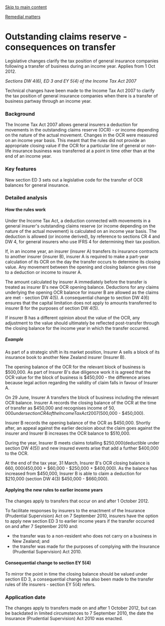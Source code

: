 [Skip to main content](#main-content-tt)

[Remedial matters](/new-legislation/act-articles/taxation-annual-rates-returns-filing-and-remedial-matters-act-2012/remedial-matters "Remedial matters")

Outstanding claims reserve - consequences on transfer
=====================================================

Legislative changes clarify the tax position of general insurance companies following a transfer of business during an income year. Applies from 1 Oct 2012.

_Sections DW 4(6), ED 3 and EY 5(4) of the Income Tax Act 2007_

Technical changes have been made to the Income Tax Act 2007 to clarify the tax position of general insurance companies when there is a transfer of business partway through an income year.

### Background

The Income Tax Act 2007 allows general insurers a deduction for movements in the outstanding claims reserve (OCR) - or income depending on the nature of the actual movement. Changes in the OCR were measured on an income year basis. This meant that the rules did not provide an appropriate closing value if the OCR for a particular line of general or non-life insurance business was transferred at a point in time other than at the end of an income year.

### Key features

New section ED 3 sets out a legislative code for the transfer of OCR balances for general insurance.

### Detailed analysis

#### How the rules work

Under the Income Tax Act, a deduction connected with movements in a general insurer's outstanding claims reserve (or income depending on the nature of the actual movement) is calculated on an income year basis. The deduction is allowed (or income derived), by reference to sections CR 4 and DW 4, for general insurers who use IFRS 4 for determining their tax position.

If, in an income year, an insurer (insurer A) transfers its insurance contracts to another insurer (insurer B), insurer A is required to make a part-year calculation of its OCR on the day the transfer occurs to determine its closing value. Any movement between the opening and closing balance gives rise to a deduction or income to insurer A.

The amount calculated by insurer A immediately before the transfer is treated as insurer B's new OCR opening balance. Deductions for any claims underlying the opening OCR balance for insurer B are allowed as the claims are met - section DW 4(5). A consequential change to section DW 4(6) ensures that the capital limitation does not apply to amounts transferred to insurer B for the purposes of section DW 4(5).

If insurer B has a different opinion about the value of the OCR, any adjustment to the value should ultimately be reflected post-transfer through the closing balance for the income year in which the transfer occurred.

##### Example

As part of a strategic shift in its market position, Insurer A sells a block of its insurance book to another New Zealand insurer (Insurer B).

The opening balance of the OCR for the relevant block of business is $500,000. As part of Insurer B's due diligence work it is agreed that the OCR value for the block of business is $450,000 - the difference arises because legal action regarding the validity of claim falls in favour of Insurer A.

On 29 June, Insurer A transfers the block of business including the relevant OCR balance. Insurer A records the closing balance of the OCR at the time of transfer as $450,000 and recognises income of $50,000 under section CR 4 of the Income Tax Act 2007 ($500,000 \- $450,000).

Insurer B records the opening balance of the OCR as $450,000. Shortly after, an appeal against the earlier decision about the claim goes against the insurer and Insurer B increases the OCR balance to $510,000.

During the year, Insurer B meets claims totalling $250,000(deductible under section DW 4(5)) and new insured events arise that add a further $400,000 to the OCR.

At the end of the tax year, 31 March, Insurer B's OCR closing balance is $660,000 ($450,000 + $60,000 \- $250,000 + $400,000). As the balance has increased from $450,000, Insurer B is able to claim a deduction for $210,000 (section DW 4(3) $450,000 \- $660,000).

#### Applying the new rules to earlier income years

The changes apply to transfers that occur on and after 1 October 2012.

To facilitate responses by insurers to the enactment of the Insurance (Prudential Supervision) Act on 7 September 2010, insurers have the option to apply new section ED 3 to earlier income years if the transfer occurred on and after 7 September 2010 and:

*   the transfer was to a non-resident who does not carry on a business in New Zealand; and
*   the transfer was made for the purposes of complying with the Insurance (Prudential Supervision) Act 2010.

#### Consequential change to section EY 5(4)

To mirror the point in time the closing balance should be valued under section ED 3, a consequential change has also been made to the transfer rules of life insurers - section EY 5(4) refers.

### Application date

The changes apply to transfers made on and after 1 October 2012, but can be backdated in limited circumstances to 7 September 2010, the date the Insurance (Prudential Supervision) Act 2010 was enacted.